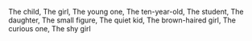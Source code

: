 The child, The girl, The young one, The ten-year-old, The student, The daughter, The small figure, The quiet kid, The brown-haired girl, The curious one, The shy girl